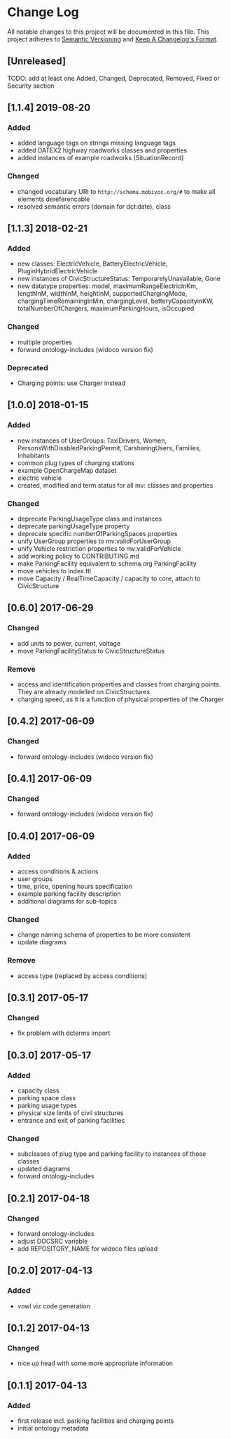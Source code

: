 # Change Log

All notable changes to this project will be documented in this file.
This project adheres to [Semantic Versioning](http://semver.org/) and [Keep A Changelog's Format](http://keepachangelog.com/).

## [Unreleased]

TODO: add at least one Added, Changed, Deprecated, Removed, Fixed or Security section

## [1.1.4] 2019-08-20

### Added

- added language tags on strings missing language tags
- added DATEX2 highway roadworks classes and properties 
- added instances of example roadworks (SituationRecord)

### Changed

- changed vocabulary URI to ```http://schema.mobivoc.org/#``` to make all elements dereferencable
- resolved semantic errors (domain for dct:date), class

## [1.1.3] 2018-02-21

### Added

- new classes: ElectricVehicle, BatteryElectricVehicle, PluginHybridElectricVehicle
- new instances of CivicStructureStatus: TemporarelyUnavailable, Gone
- new datatype properties: model, maximumRangeElectricInKm, lengthInM, widthInM, heightInM, supportedChargingMode, chargingTimeRemainingInMin, chargingLevel, batteryCapacityinKW, totalNumberOfChargers, maximumParkingHours, isOccupied

### Changed

- multiple properties
- forward ontology-includes (widoco version fix)


### Deprecated

- Charging points: use Charger instead

## [1.0.0] 2018-01-15

### Added

- new instances of UserGroups: TaxiDrivers, Women, PersonsWithDisabledParkingPermit, CarsharingUsers, Families, Inhabitants
- common plug types of charging stations
- example OpenChargeMap dataset
- electric vehicle
- created, modified and term status for all mv: classes and properties

### Changed

- deprecate ParkingUsageType class and instances
- deprecate parkingUsageType property
- deprecate specific numberOfParkingSpaces properties
- unify UserGroup properties to mv:validForUserGroup
- unify Vehicle restriction properties to mv:validForVehicle
- add working policy to CONTRIBUTING.md
- make ParkingFacility equivalent to schema.org ParkingFacility
- move vehicles to index.ttl
- move Capacity / RealTimeCapacity / capacity to core, attach to CivicStructure

## [0.6.0] 2017-06-29

### Changed

- add units to power, current, voltage
- move ParkingFacilityStatus to CivicStructureStatus

### Remove

- access and identification properties and classes from charging points. They are already modelled on CivicStructures
- charging speed, as it is a function of physical properties of the Charger

## [0.4.2] 2017-06-09

### Changed

- forward ontology-includes (widoco version fix)

## [0.4.1] 2017-06-09

### Changed

- forward ontology-includes (widoco version fix)

## [0.4.0] 2017-06-09

### Added

- access conditions & actions
- user groups
- time, price, opening hours specification
- example parking facility description
- additional diagrams for sub-topics

### Changed

- change naming schema of properties to be more consistent
- update diagrams

### Remove

- access type (replaced by access conditions)

## [0.3.1] 2017-05-17

### Changed

- fix problem with dcterms import

## [0.3.0] 2017-05-17

### Added

- capacity class
- parking space class
- parking usage types
- physical size limits of civil structures
- entrance and exit of parking facilities

### Changed

- subclasses of plug type and parking facility to instances of those classes
- updated diagrams
- forward ontology-includes

## [0.2.1] 2017-04-18

### Changed

- forward ontology-includes
- adjust DOCSRC variable
- add REPOSITORY_NAME for widoco files upload

## [0.2.0] 2017-04-13

### Added

- vowl viz code generation

## [0.1.2] 2017-04-13

### Changed

- nice up head with some more appropriate information

## [0.1.1] 2017-04-13

### Added

- first release incl. parking facilities and charging points
- initial ontology metadata

